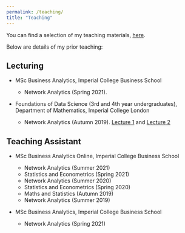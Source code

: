 ```yaml
---
permalink: /teaching/
title: "Teaching"
---
```




You can find a selection of my teaching materials, [here](../teaching-materials).

Below are details of my prior teaching:

## Lecturing
- MSc Business Analytics, Imperial College Business School
    - Network Analytics (Spring 2021). 

    
- Foundations of Data Science (3rd and 4th year undergraduates), Department of Mathematics, Imperial College London
    - Network Analytics (Autumn 2019). [Lecture 1](/files/teaching_materials/lectures/lectures_ANN_1.pdf) and [Lecture 2](/files/teaching_materials/lectures/lectures_CNN_RNN.pdf)


## Teaching Assistant
- MSc Business Analytics Online, Imperial College Business School
    - Network Analytics (Summer 2021)
    - Statistics and Econometrics (Spring 2021)
    - Network Analytics (Summer 2020)
    - Statistics and Econometrics (Spring 2020)
    - Maths and Statistics (Autumn 2019)
    - Network Analytics (Summer 2019)

- MSc Business Analytics, Imperial College Business School
    - Network Analytics (Spring 2021)

